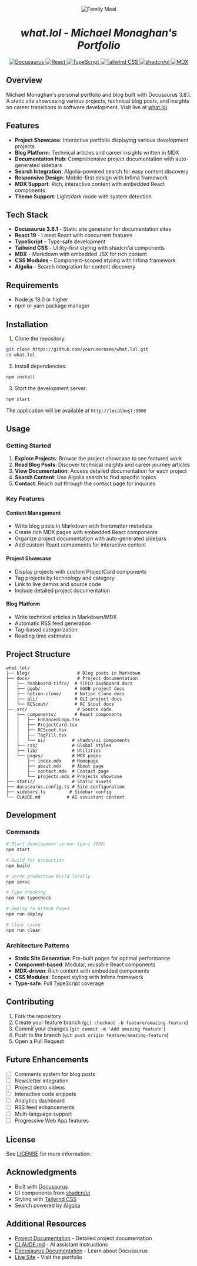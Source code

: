 <p align="center">
  <img src="/Users/figgefenk/Dev/family-meal/public/uploads/Logo.png" alt="Family Meal" />
</p>
<h1 align="center"><i>what.lol - Michael Monaghan's Portfolio</i></h1>

<p align="center">
  <a href="https://docusaurus.io">
    <img alt="Docusaurus" src="https://img.shields.io/badge/Docusaurus-3ECC5F?style=for-the-badge&logo=docusaurus&logoColor=white" />
  </a>
  <a href="https://react.dev">
    <img alt="React" src="https://img.shields.io/badge/React-61DAFB?style=for-the-badge&logo=react&logoColor=black" />
  </a>
  <a href="https://www.typescriptlang.org">
    <img alt="TypeScript" src="https://img.shields.io/badge/TypeScript-3178C6?style=for-the-badge&logo=typescript&logoColor=white" />
  </a>
  <a href="https://tailwindcss.com">
    <img alt="Tailwind CSS" src="https://img.shields.io/badge/Tailwind_CSS-06B6D4?style=for-the-badge&logo=tailwindcss&logoColor=white" />
  </a>
  <a href="https://ui.shadcn.com">
    <img alt="shadcn/ui" src="https://img.shields.io/badge/shadcn%2Fui-000000?style=for-the-badge&logo=shadcnui&logoColor=white" />
  </a>
  <a href="https://mdxjs.com">
    <img alt="MDX" src="https://img.shields.io/badge/MDX-1B1F24?style=for-the-badge&logo=mdx&logoColor=white" />
  </a>
</p>

## Overview

Michael Monaghan's personal portfolio and blog built with Docusaurus 3.8.1. A static site showcasing various projects, technical blog posts, and insights on career transitions in software development. Visit live at [what.lol](http://what.lol).

## Features

- **Project Showcase**: Interactive portfolio displaying various development projects
- **Blog Platform**: Technical articles and career insights written in MDX
- **Documentation Hub**: Comprehensive project documentation with auto-generated sidebars
- **Search Integration**: Algolia-powered search for easy content discovery
- **Responsive Design**: Mobile-first design with Infima framework
- **MDX Support**: Rich, interactive content with embedded React components
- **Theme Support**: Light/dark mode with system detection

## Tech Stack

- **Docusaurus 3.8.1** - Static site generator for documentation sites
- **React 19** - Latest React with concurrent features
- **TypeScript** - Type-safe development
- **Tailwind CSS** - Utility-first styling with shadcn/ui components
- **MDX** - Markdown with embedded JSX for rich content
- **CSS Modules** - Component-scoped styling with Infima framework
- **Algolia** - Search integration for content discovery

## Requirements

- Node.js 18.0 or higher
- npm or yarn package manager

## Installation

1. Clone the repository:
```bash
git clone https://github.com/yourusername/what.lol.git
cd what.lol
```

2. Install dependencies:
```bash
npm install
```

3. Start the development server:
```bash
npm start
```

The application will be available at `http://localhost:3000`

## Usage

### Getting Started

1. **Explore Projects**: Browse the project showcase to see featured work
2. **Read Blog Posts**: Discover technical insights and career journey articles
3. **View Documentation**: Access detailed documentation for each project
4. **Search Content**: Use Algolia search to find specific topics
5. **Contact**: Reach out through the contact page for inquiries

### Key Features

#### Content Management
- Write blog posts in Markdown with frontmatter metadata
- Create rich MDX pages with embedded React components
- Organize project documentation with auto-generated sidebars
- Add custom React components for interactive content

#### Project Showcase
- Display projects with custom ProjectCard components
- Tag projects by technology and category
- Link to live demos and source code
- Include detailed project documentation

#### Blog Platform
- Write technical articles in Markdown/MDX
- Automatic RSS feed generation
- Tag-based categorization
- Reading time estimates

## Project Structure

```
what.lol/
├── blog/                  # Blog posts in Markdown
├── docs/                  # Project documentation
│   ├── dashboard-tifco/  # TIFCO Dashboard docs
│   ├── ggob/             # GGOB project docs
│   ├── notion-clone/     # Notion Clone docs
│   ├── qli/              # QLI project docs
│   └── RCScout/          # RC Scout docs
├── src/                   # Source code
│   ├── components/       # React components
│   │   ├── EnhancedLogo.tsx
│   │   ├── ProjectCard.tsx
│   │   ├── RCScout.tsx
│   │   ├── TagPill.tsx
│   │   └── ui/          # shadcn/ui components
│   ├── css/             # Global styles
│   ├── lib/             # Utilities
│   └── pages/           # MDX pages
│       ├── index.mdx    # Homepage
│       ├── about.mdx    # About page
│       ├── contact.mdx  # Contact page
│       └── projects.mdx # Projects showcase
├── static/              # Static assets
├── docusaurus.config.ts # Site configuration
├── sidebars.ts         # Sidebar config
└── CLAUDE.md          # AI assistant context
```

## Development

### Commands

```bash
# Start development server (port 3000)
npm start

# Build for production
npm build

# Serve production build locally
npm serve

# Type checking
npm run typecheck

# Deploy to GitHub Pages
npm run deploy

# Clear cache
npm run clear
```

### Architecture Patterns

- **Static Site Generation**: Pre-built pages for optimal performance
- **Component-based**: Modular, reusable React components
- **MDX-driven**: Rich content with embedded components
- **CSS Modules**: Scoped styling with Infima framework
- **Type-safe**: Full TypeScript coverage

## Contributing

1. Fork the repository
2. Create your feature branch (`git checkout -b feature/amazing-feature`)
3. Commit your changes (`git commit -m 'Add amazing feature'`)
4. Push to the branch (`git push origin feature/amazing-feature`)
5. Open a Pull Request

## Future Enhancements

- [ ] Comments system for blog posts
- [ ] Newsletter integration
- [ ] Project demo videos
- [ ] Interactive code snippets
- [ ] Analytics dashboard
- [ ] RSS feed enhancements
- [ ] Multi-language support
- [ ] Progressive Web App features

## License

See [LICENSE](./LICENSE) for more information.

## Acknowledgments

- Built with [Docusaurus](https://docusaurus.io)
- UI components from [shadcn/ui](https://ui.shadcn.com) 
- Styling with [Tailwind CSS](https://tailwindcss.com)
- Search powered by [Algolia](https://www.algolia.com)

## Additional Resources

- [Project Documentation](./docs/) - Detailed project documentation
- [CLAUDE.md](./CLAUDE.md) - AI assistant instructions
- [Docusaurus Documentation](https://docusaurus.io/docs) - Learn about Docusaurus
- [Live Site](http://what.lol) - Visit the portfolio